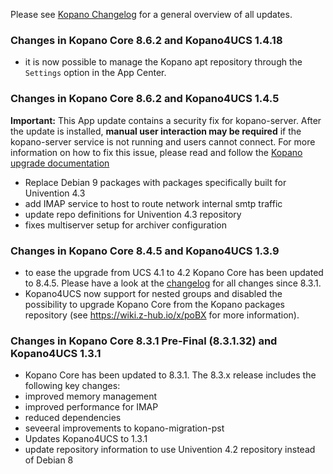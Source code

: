 Please see [Kopano Changelog](https://documentation.kopano.io/kopano_changelog/) for a general overview of all updates.

### Changes in Kopano Core 8.6.2 and Kopano4UCS 1.4.18

* it is now possible to manage the Kopano apt repository through the `Settings` option in the App Center.

### Changes in Kopano Core 8.6.2 and Kopano4UCS 1.4.5

**Important:** This App update contains a security fix for kopano-server. After the update is installed, **manual user interaction may be required** if the kopano-server service is not running and users cannot connect. For more information on how to fix this issue, please read and follow the [Kopano upgrade documentation](https://kopano.com/releases/kopanocore-8-5-7/)

* Replace Debian 9 packages with packages specifically built for Univention 4.3
* add IMAP service to host to route network internal smtp traffic
* update repo definitions for Univention 4.3 repository
* fixes multiserver setup for archiver configuration

### Changes in Kopano Core 8.4.5 and Kopano4UCS 1.3.9

* to ease the upgrade from UCS 4.1 to 4.2 Kopano Core has been updated to 8.4.5. Please have a look at the [changelog](https://documentation.kopano.io/kopano_changelog/kc.html#kopano-core-8-4) for all changes since 8.3.1.
* Kopano4UCS now support for nested groups and disabled the possibility to upgrade Kopano Core from the Kopano packages repository (see https://wiki.z-hub.io/x/poBX for more information).

### Changes in Kopano Core 8.3.1 Pre-Final (8.3.1.32) and Kopano4UCS 1.3.1

*   Kopano Core has been updated to 8.3.1. The 8.3.x release includes the following key changes:
*   improved memory management
*   improved performance for IMAP
*   reduced dependencies
*   seveeral improvements to kopano-migration-pst
*   Updates Kopano4UCS to 1.3.1
*   update repository information to use Univention 4.2 repository instead of Debian 8
